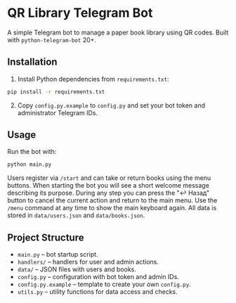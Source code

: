 # QR Library Telegram Bot

A simple Telegram bot to manage a paper book library using QR codes. Built with `python-telegram-bot` 20+.

## Installation

1. Install Python dependencies from `requirements.txt`:

```bash
pip install -r requirements.txt
```

2. Copy `config.py.example` to `config.py` and set your bot token and administrator Telegram IDs.

## Usage

Run the bot with:

```bash
python main.py
```

Users register via `/start` and can take or return books using the menu buttons.
When starting the bot you will see a short welcome message describing its purpose.
During any step you can press the "↩️ Назад" button to cancel the current action
and return to the main menu. Use the `/menu` command at any time to show the main keyboard again.
All data is stored in `data/users.json` and `data/books.json`.

## Project Structure

- `main.py` – bot startup script.
- `handlers/` – handlers for user and admin actions.
- `data/` – JSON files with users and books.
- `config.py` – configuration with bot token and admin IDs.
- `config.py.example` – template to create your own `config.py`.
- `utils.py` – utility functions for data access and checks.



